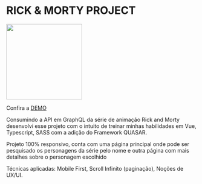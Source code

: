 # RICK & MORTY PROJECT

<img src="https://user-images.githubusercontent.com/60805146/222951087-6318d38c-14c3-4623-a101-4b557413893b.png" width="200" />

Confira a <a href="https://rick-morty-app-khaki.vercel.app/" target="_blank">DEMO</a>

Consumindo a API em GraphQL da série de animação Rick and Morty desenvolvi esse projeto com o intuito de treinar minhas habilidades em Vue, Typescript, SASS com a adição do Framework QUASAR.

Projeto 100% responsivo, conta com uma página principal onde pode ser pesquisado os personagens da série pelo nome e outra página com mais detalhes sobre o personagem escolhido

Técnicas aplicadas: Mobile First, Scroll Infinito (paginação), Noções de UX/UI.

